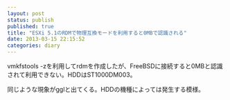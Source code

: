 ```yaml
---
layout: post
status: publish
published: true
title: "ESXi 5.1のRDMで物理互換モードを利用すると0MBで認識される"
date: 2013-03-15 22:15:52
categories: diary
---
```

vmkfstools -zを利用してrdmを作成したが、FreeBSDに接続すると0MBと認識されて利用できない。HDDはST1000DM003。

同じような現象がgglと出てくる。HDDの機種によっては発生する模様。
